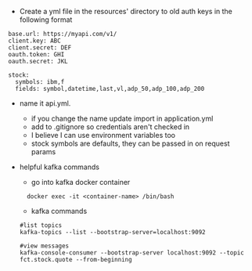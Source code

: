 - Create a yml file in the resources' directory to old auth keys
in the following format

````
base.url: https://myapi.com/v1/
client.key: ABC
client.secret: DEF
oauth.token: GHI
oauth.secret: JKL

stock:
  symbols: ibm,f
  fields: symbol,datetime,last,vl,adp_50,adp_100,adp_200
````

- name it api.yml.
  - if you change the name update import in application.yml
  - add to .gitignore so credentials aren't checked in
  - I believe I can use environment variables too
  - stock symbols are defaults, they can be passed in on request params

- helpful kafka commands 
  - go into kafka docker container
  ````
    docker exec -it <container-name> /bin/bash
    ````
  - kafka commands
  ````
  #list topics
  kafka-topics --list --bootstrap-server=localhost:9092
  
  #view messages
  kafka-console-consumer --bootstrap-server localhost:9092 --topic fct.stock.quote --from-beginning
  ````

